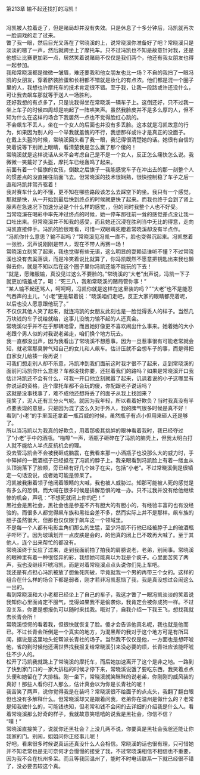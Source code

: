 第213章 输不起还找打的冯凯！
<br />冯凯被人拉着走了，但是赌局却并没有失效。只是休息了十多分钟后，冯凯就再次一脸调戏的走了过来。<br />瞥了我一眼，然后目光又落在了常晓溪的上，说常晓溪你准备好了吧？常晓溪只是淡淡的嗯了一声，然后就跨坐上了摩托车。只不过冯凯也不知是故意针对我，还是他想让比赛更加彩一点，居然笑着说赌局不仅仅是我们两个，他还有我女朋友也得一起参加。<br />我和常晓溪都是微微一皱眉，难还要我和他女朋友也比一场？不自的我扫了一眼冯凯的女朋友，穿着脐装脸蛋和长相都不错就是妆化的有点浓。他们都是混一个圈子里的人，我想也许摩托车的技术肯定很不错。至于我，让我一段路或许还没什么，可让我去飙车那就等于送人一场胜利。<br />还好我想的有点多了，只是说我得坐在常晓溪一辆车子上。这倒还好，只不过我一坐上车子的时候四周却是响起了一阵哄笑声。虽然我脸皮并不是多么厚的人，但不知为什么在这样的场合下我居然一点也不觉得脸红心跳的。<br />不会飙车不丢人，坐在一个女人的后面也并没有多丢脸。这本就是冯凯故意的行为，如果因为别人的一个举我就羞愧的不行，我想那样或许才是真正的没面子。<br />在戴上头盔的时候，常晓溪回头看了我一眼，我记得很清楚她的话。她很有自信的笑着说等下别闭上眼睛，看清楚我是怎么赢了那个傻的！<br />常晓溪就是这样说话从来不会考虑自己是不是一个女人，反正怎么痛快怎么说。我微微一笑戴好了头盔，摩托车已经轰鸣了起来。<br />前面有着一个摇旗的女孩，倒数之后旗子一我能感觉车子在冲出去的那一刻整个人的惯差点的没直接往前面飞去。但常晓溪的技术很娴熟，很快控制稳了车子之后一直和冯凯并驾齐驱着！<br />我对赛车什么的不懂，更不知在哪些路段该怎么去踩空下的坐。我只有一个感觉，那就是快，从一开始到最后快到终点的时候就更快了起来。而我也终于会到了肾上腺素在急速况下加速分泌是个什么样的感觉，，但的同时我整个人也不好受。<br />当常晓溪在喝彩中率先冲过终点的时候，她一停车那往前一耸的感觉差点没让我一口吐出来。但常晓溪并不知我的感受，而且她还沉浸在胜利当中无比的得意，走向冯凯直接伸手。冯凯的脸很难看，可惜一双眼睛死瞪着常晓溪却没有半点作。<br />“冯凯你什么意思？输不起吗？”常晓溪见冯凯一直不，脸也变得沉起来。冯凯憋着一张脸，沉声说刚刚是带人，现在不带人再赛一场！<br />常晓溪立刻笑了起来，我也觉得有些无语，这么明显的耍赖话谁听不懂？不过常晓溪也没有去奚落讽，而是冷笑着说比就算了，你冯凯既然不愿意把钥匙出来我也懒得去你，就是不知以后在这个圈子里你冯凯还能不能玩的下去！<br />“就是，愿赌服输，真没见过这么不要脸的。”常晓溪的“大老”出声说，冯凯一下子就更加恼羞成了，喝：“死三八，我和常晓溪的赌局管你事！”<br />“某人输不起还骂人，呵呵呵，冯凯你就是这样在这里装的吗？”“大老”也不是能忍气吞声的主儿，“小老”更是帮着说：“晓溪咱们走吧，反正大家的眼睛都亮着呢，以后也没人愿意跟他玩了。”<br />不仅仅其他人笑了起来，就连冯凯的女朋友此刻也是一脸觉得丢人的样子。当然几万块钱的车子说给就给，这事儿没魄力输不起的人还真会。<br />常晓溪似乎并不在乎那辆哈雷，而且她好像更不喜欢闹出什么事来。她着她的大小老跟个男人似的对我说老弟走，咱们换个地方玩去。<br />我一直都没出声，因为我看出了常晓溪不想惹事。因为一旦惹事很有可能老常就会知，就老常那臭脾气知自己的女儿和人飙车。估计压就不会想车子的事，而是得把自家女儿给揍一段再说！<br />可我们想走别人却不乐意，冯凯冲到我们面前这时我才很不了起来，走到常晓溪的面前问冯凯你什么意思？车都没找你要，还拦着我们的路吗？如果是常晓溪开口我估计冯凯还不会有什么，可我一开口他立刻就嚣了起来，讥讽着说的小子这哪里有你说话的资格，连个摩托车都不会玩的傻，你配跟老子说话吗？<br />这就是没事找事了，难不成他还想将丢了的面子从我上找回来？<br />我笑了，泥人还有三分火气呢。就因为我年轻，所以看着好欺负？当时我真没有半点要表现的意思，只是因为混了这么久对于外人，我的脾气很多时候是真不好！<br />看到“小老”的手里面还拿着一瓶百威的时候，虽然瓶子有点小但用来砸人还是够了。<br />所以当冯凯以为我真的好欺负，用着那极其挑衅的眼神看着我时，我已经夺过了“小老”手中的酒瓶。“啪嚓”一声，酒瓶子砸碎在了冯凯的脑壳上，但我太明白打人就不能给人半点反抗机会的理。<br />没去管冯凯会不会被我砸成脑震，在我看来那一小酒瓶子也没那么大的威力时，手中碎掉的一截酒瓶子已经抵在了冯凯的脖子上。我亲眼看到冯凯脸上有着一缕血从头顶淌落下了脸颊，旁已经有好几个妹子在尖，包括“小老”。不过常晓溪倒是很镇定一句话没说，或者她可能是惊呆了。<br />冯凯被我揪着领子他闭着眼睛的大喊，我也被人威胁过。知那可能被人死的感觉是有多么的恐惧，而大喊在很多时候是排解恐惧的唯一办。只不过我并没有给他继续惨的机会，声吼：“不想死就闭上你的巴！”<br />黑社会是黑社会，黑社会也是参差不齐有胆大的有胆小的，有经验丰富的也有没经验的。而很多人都觉得飙车族和黑社会差不多，然而实际上并不是那样。飙车族的胆子虽然很大，但那也仅仅限于飙车这一个领域里。<br />不是每一个人都有电影主角们那么的生猛，至少冯凯不行他已经被脖子上的破酒瓶子吓坏了。因为玻璃划开一点皮肤是会的，的他真的闭上巴不敢再大喊了。至于其他人，连个出来帮忙的都没有。<br />常晓溪终于反应了过来，走到我面前拍了拍我的肩膀说老，老弟，别闹事。常晓溪的眼神里有着一种很怪异的彩，我想她可能真以为我是个疯子。心里面苦笑了两声，我也没继续吓唬冯凯，而是对着常晓溪点点头说你们先上车吧。<br />我还是有点担心冯凯被放了想鱼死网破，毕竟就我一个男的再带三个女的。这样的组合在什么样的场合下都是弱者，刚才若非冯凯惹恼了我，我是真没想过会闹这么一出的。<br />看到常晓溪和大小老都已经坐上了自己的车子，我这才瞥了一眼冯凯淡淡的笑着说我知你心里面肯定不服气，觉得如果我不是偷袭你，我肯定会被你成狗一样。不过没关系，你要是想报仇可以随时来找我。哦对了，自我介绍一下我王飞，想找我就去长青会所！<br />常晓溪惊愕的看着我，但很快就恢复了脸。傻才会告诉他真名呢，我也就是他而已。不过长青会所倒是一个真实的地方，为混黑帮的我对于这个地方可是有所耳闻，据说是这里地头蛇帮派长青社的场子。当然我不仅仅是他，一方面也是想吓唬他，省的到时候他还满世界找我报复给常晓溪引来没必要的烦，长青社应该能吓唬住不少人的。<br />松开了冯凯我就跳上了常晓溪的摩托车，而后她加速离开了这个是非之地。一路到了快到家门口的一家大排档的时候才停下来，常晓溪说饿了要吃东西，我笑着点点头便和她留在了大排档。刚一坐下，常晓溪就笑眯眯的说老弟，你刚刚的威风装的真好！那些人看你打人那么，估计真会以为你是长青社的呢！<br />我苦笑了两声，说你觉得我是在装吗？常晓溪很不给面子的点点头，我翻了翻白眼但也没有多解释什么。但常晓溪却又是跟着问我，老弟你在温州是做什么的？老常是知我做什么的，可能钱也知，但老常和钱不会闲的去详细的介绍我是什么人。看着常晓溪那么好奇的样子，我就故意笑嘻嘻的说我是黑社会，你信不信？<br />“噗！”<br />常晓溪直接笑了，说就你还黑社会？上没几两不说，你要真是黑社会我爸还能让你我家的门。别闹，姐姐问你正经事儿呢！<br />好吧，看来很多时候说真话还真没什么人会相信。常晓溪的话也很有理，只可惜她并不知老常也是无可奈何才会慢慢的接受了我，不过常晓溪相信不相信也不重要，因为我不会在杭州多呆。而且等我回温州了，能时不时电话联系一下就已经很不错了，没必要去较这个真。